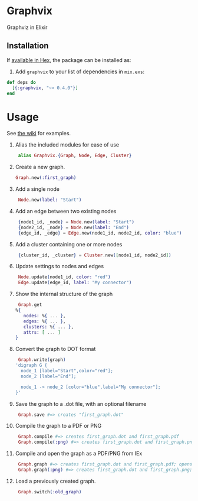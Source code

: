 # Graphvix

Graphviz in Elixir

## Installation

If [available in Hex](https://hex.pm/docs/publish), the package can be installed as:

1. Add `graphvix` to your list of dependencies in `mix.exs`:

```elixir
def deps do
  [{:graphvix, "~> 0.4.0"}]
end
```

# Usage

See [the wiki](https://github.com/mikowitz/graphvix/wiki/Examples) for examples.

1. Alias the included modules for ease of use

    ```elixir
     alias Graphvix.{Graph, Node, Edge, Cluster}
    ```

1. Create a new graph.

    ```elixir
    Graph.new(:first_graph)
    ```

1. Add a single node

    ```elixir
     Node.new(label: "Start")
    ```

1. Add an edge between two existing nodes

    ```elixir
     {node1_id, _node} = Node.new(label: "Start")
     {node2_id, _node} = Node.new(label: "End")
     {edge_id, _edge} = Edge.new(node1_id, node2_id, color: "blue")
    ```

1. Add a cluster containing one or more nodes

    ```elixir
     {cluster_id, _cluster} = Cluster.new([node1_id, node2_id])
    ```

1. Update settings to nodes and edges

    ```elixir
     Node.update(node1_id, color: "red")
     Edge.update(edge_id, label: "My connector")
    ```

1. Show the internal structure of the graph

    ```elixir
     Graph.get
    %{
       nodes: %{ ... },
       edges: %{ ... },
       clusters: %{ ... },
       attrs: [ ... ]
    }
    ```
1. Convert the graph to DOT format

    ```elixir
     Graph.write(graph)
    'digraph G {
      node_1 [label="Start",color="red"];
      node_2 [label="End"];

      node_1 -> node_2 [color="blue",label="My connector"];
    }'
    ```
1. Save the graph to a .dot file, with an optional filename

    ```elixir
     Graph.save #=> creates "first_graph.dot"
    ```

1. Compile the graph to a PDF or PNG

    ```elixir
     Graph.compile #=> creates first_graph.dot and first_graph.pdf
     Graph.compile(:png) #=> creates first_graph.dot and first_graph.png
    ```

1. Compile and open the graph as a PDF/PNG from IEx

    ```elixir
     Graph.graph #=> creates first_graph.dot and first_graph.pdf; opens first_graph.pdf
     Graph.graph(:png) #=> creates first_graph.dot and first_graph.png; opens first_graph.png
    ```

1. Load a previously created graph.

    ```elixir
     Graph.switch(:old_graph)
    ```
